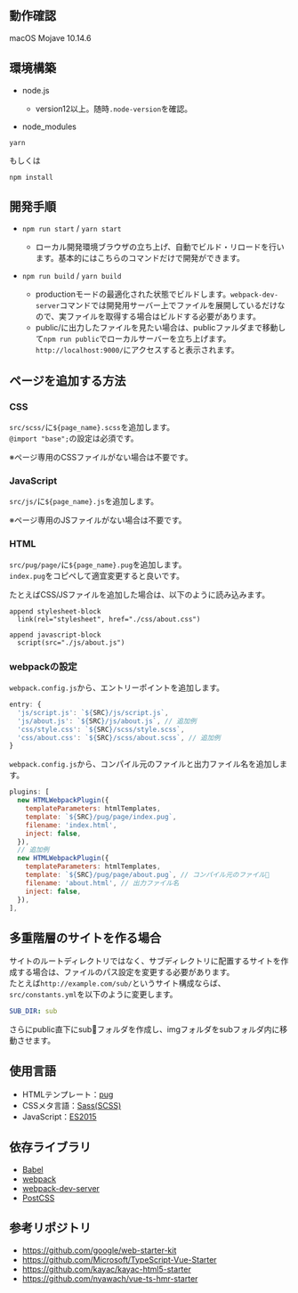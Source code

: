 ## 動作確認
macOS Mojave 10.14.6

## 環境構築

- node.js
  - version12以上。随時`.node-version`を確認。

- node_modules

```
yarn
```
もしくは
```
npm install
```

## 開発手順

- `npm run start` / `yarn start`
  - ローカル開発環境ブラウザの立ち上げ、自動でビルド・リロードを行います。基本的にはこちらのコマンドだけで開発ができます。

- `npm run build` / `yarn build`
  - productionモードの最適化された状態でビルドします。`webpack-dev-server`コマンドでは開発用サーバー上でファイルを展開しているだけなので、実ファイルを取得する場合はビルドする必要があります。
  - public/に出力したファイルを見たい場合は、publicファルダまで移動して`npm run public`でローカルサーバーを立ち上げます。`http://localhost:9000/`にアクセスすると表示されます。

## ページを追加する方法

### CSS

`src/scss/`に`${page_name}.scss`を追加します。  
`@import "base";`の設定は必須です。  

※ページ専用のCSSファイルがない場合は不要です。

### JavaScript

`src/js/`に`${page_name}.js`を追加します。  

※ページ専用のJSファイルがない場合は不要です。

### HTML

`src/pug/page/`に`${page_name}.pug`を追加します。  
`index.pug`をコピペして適宜変更すると良いです。  

たとえばCSS/JSファイルを追加した場合は、以下のように読み込みます。

```pug
append stylesheet-block
  link(rel="stylesheet", href="./css/about.css")

append javascript-block
  script(src="./js/about.js")
```

### webpackの設定

`webpack.config.js`から、エントリーポイントを追加します。

```javascript
entry: {
  'js/script.js': `${SRC}/js/script.js`,
  'js/about.js': `${SRC}/js/about.js`, // 追加例
  'css/style.css': `${SRC}/scss/style.scss`,
  'css/about.css': `${SRC}/scss/about.scss`, // 追加例
}
```

`webpack.config.js`から、コンパイル元のファイルと出力ファイル名を追加します。

```javascript
plugins: [
  new HTMLWebpackPlugin({
    templateParameters: htmlTemplates,
    template: `${SRC}/pug/page/index.pug`,
    filename: 'index.html',
    inject: false,
  }),
  // 追加例
  new HTMLWebpackPlugin({
    templateParameters: htmlTemplates,
    template: `${SRC}/pug/page/about.pug`, // コンパイル元のファイル
    filename: 'about.html', // 出力ファイル名
    inject: false,
  }),
],
```

## 多重階層のサイトを作る場合

サイトのルートディレクトリではなく、サブディレクトリに配置するサイトを作成する場合は、ファイルのパス設定を変更する必要があります。  
たとえば`http://example.com/sub/`というサイト構成ならば、`src/constants.yml`を以下のように変更します。

```yml
SUB_DIR: sub
```

さらにpublic直下にsubフォルダを作成し、imgフォルダをsubフォルダ内に移動させます。


## 使用言語

- HTMLテンプレート：[pug](https://pugjs.org/api/getting-started.html)
- CSSメタ言語：[Sass(SCSS)](http://sass-lang.com/)
- JavaScript：[ES2015](https://babeljs.io/docs/en/learn)

## 依存ライブラリ

- [Babel](https://babeljs.io/)
- [webpack](https://webpack.js.org/)
- [webpack-dev-server](https://github.com/webpack/webpack-dev-server)
- [PostCSS](https://postcss.org/)

## 参考リポジトリ

- https://github.com/google/web-starter-kit
- https://github.com/Microsoft/TypeScript-Vue-Starter
- https://github.com/kayac/kayac-html5-starter
- https://github.com/nyawach/vue-ts-hmr-starter